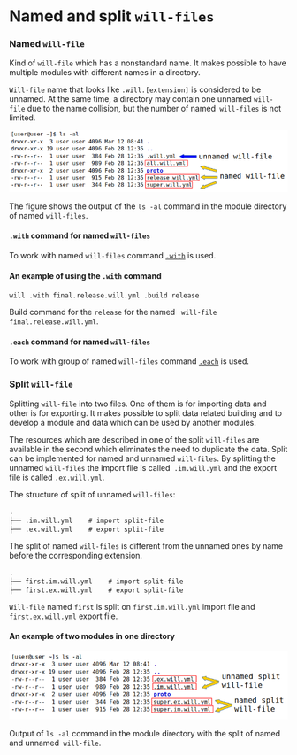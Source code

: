 # Named and split `will-files`

### Named <code>will-file</code>

Kind of <code>will-file</code> which has a nonstandard name. It makes possible to have multiple modules with different names in a directory.

`Will-file` name that looks like `.will.[extension]` is considered to be unnamed. At the same time, a directory may contain one unnamed `will-file` due to the name collision, but the number of named` will-files` is not limited.

![will.file.named.unnamed.png](./Images/will.file.named.unnamed.png)  

The figure shows the output of the `ls -al` command in the module directory of named `will-files`.

#### `.with` command for named `will-files`

To work with named `will-files` command [`.with`](../tutorial/WillFileNamed.md) is used.

#### An example of using the `.with` command

```
will .with final.release.will.yml .build release
```

Build command for the `release` for the named ` will-file` `final.release.will.yml`.

#### `.each` command for named `will-files`

To work with group of named `will-files` command [`.each`](../tutorial/CommandEach.md) is used.

### Split <code>will-file</code>

Splitting <code>will-file</code> into two files. One of them is for importing data and other is for exporting. It makes possible to split data related building and to develop a module and data which can be used by another modules.

The resources which are described in one of the split `will-files` are available in the second which eliminates the need to duplicate the data. Split can be implemented for named and unnamed `will-files`. By splitting the unnamed `will-files` the import file is called` .im.will.yml` and the export file is called `.ex.will.yml`.  

The structure of split of unnamed `will-files`:   

```
.
├── .im.will.yml    # import split-file
├── .ex.will.yml    # export split-file

```

The split of named `will-files` is different from the unnamed ones by name before the corresponding extension.  

```
.
├── first.im.will.yml    # import split-file
├── first.ex.will.yml    # export split-file

```

`Will-file` named `first` is split on `first.im.will.yml` import file and `first.ex.will.yml` export file.  

#### An example of two modules in one directory

![will.file.split.png](./Images/will.file.split.png)

Output of `ls -al` command in the module directory with the split of named and unnamed` will-file`.
